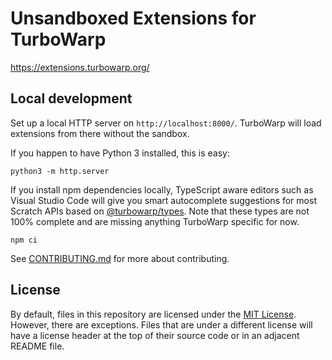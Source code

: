 # Unsandboxed Extensions for TurboWarp

https://extensions.turbowarp.org/

## Local development

Set up a local HTTP server on `http://localhost:8000/`. TurboWarp will load extensions from there without the sandbox.

If you happen to have Python 3 installed, this is easy:

```
python3 -m http.server
```

If you install npm dependencies locally, TypeScript aware editors such as Visual Studio Code will give you smart autocomplete suggestions for most Scratch APIs based on [@turbowarp/types](https://github.com/TurboWarp/types). Note that these types are not 100% complete and are missing anything TurboWarp specific for now.

```
npm ci
```

See [CONTRIBUTING.md](CONTRIBUTING.md) for more about contributing.

## License

By default, files in this repository are licensed under the [MIT License](licenses/MIT.txt). However, there are exceptions. Files that are under a different license will have a license header at the top of their source code or in an adjacent README file.
